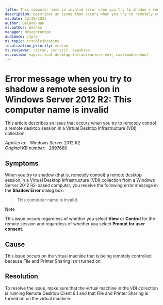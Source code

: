 ```yaml
---
title: This computer name is invalid error when you try to shadow a remote session in Windows Server 2012 R2
description: Describes an issue that occurs when you try to remotely control a remote desktop session in a Virtual Desktop Infrastructure (VDI) collection. Provides a resolution.
ms.date: 12/26/2023
author: Deland-Han
ms.author: delhan
manager: dcscontentpm
audience: itpro
ms.topic: troubleshooting
localization_priority: medium
ms.reviewer: rkiran, jerrycif, kaushika
ms.custom: sap:virtual-desktop-infrastructure-vdi, csstroubleshoot
---
```

# Error message when you try to shadow a remote session in Windows Server 2012 R2: This computer name is invalid

This article describes an issue that occurs when you try to remotely control a remote desktop session in a Virtual Desktop Infrastructure (VDI) collection.

_Applies to:_ &nbsp; Windows Server 2012 R2  
_Original KB number:_ &nbsp; 2897666

## Symptoms

When you try to shadow (that is, remotely control) a remote desktop session in a Virtual Desktop Infrastructure (VDI) collection from a Windows Server 2012 R2-based computer, you receive the following error message in the **Shadow Error** dialog box:

> This computer name is invalid.

> [!NOTE]
> This issue occurs regardless of whether you select **View** or **Control** for the remote session and regardless of whether you select **Prompt for user consent**.

## Cause

This issue occurs on the virtual machine that is being remotely controlled because File and Printer Sharing isn't turned on.

## Resolution

To resolve the issue, make sure that the virtual machine in the VDI collection is running Remote Desktop Client 8.1 and that File and Printer Sharing is turned on on the virtual machine.
